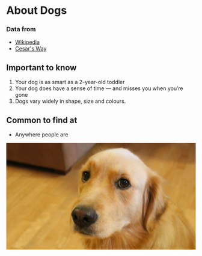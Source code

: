 # About Dogs

### Data from

 - [Wikipedia](https://en.wikipedia.org/wiki/Dog)
 - [Cesar's Way](https://www.cesarsway.com/dog-behavior/innocuous-behaviors/10-facts-about-dogs)

## Important to know

 1. Your dog is as smart as a 2-year-old toddler
 2. Your dog does have a sense of time — and misses you when you’re gone
 3. Dogs vary widely in shape, size and colours.

## Common to find at

 - Anywhere people are

![Dog](/images/maxresdefault.jpg)
